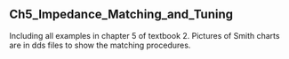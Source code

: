 ## Ch5_Impedance_Matching_and_Tuning
Including all examples in chapter 5 of textbook 2.
Pictures of Smith charts are in dds files to show the matching procedures.
